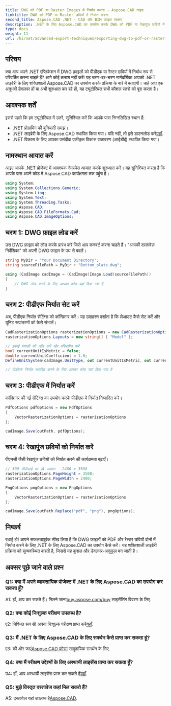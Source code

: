 ```yaml
---
title: DWG को PDF या Raster Images में निर्यात करना - Aspose.CAD गाइड
linktitle: DWG को PDF या Raster छवियों में निर्यात करना
second_title: Aspose.CAD .NET - CAD और BIM फ़ाइल स्वरूप
description: .NET के लिए Aspose.CAD का उपयोग करके DWG को PDF या रेखापुंज छवियों में निर्यात करने पर एक व्यापक मार्गदर्शिका देखें। चरणों, पूर्वापेक्षाओं को जानें और इस शक्तिशाली लाइब्रेरी से परिचित हों।
type: docs
weight: 11
url: /hi/net/advanced-export-techniques/exporting-dwg-to-pdf-or-raster-images/
---
```

## परिचय

क्या आप अपने .NET एप्लिकेशन में DWG फ़ाइलों को पीडीएफ या रैस्टर छवियों में निर्बाध रूप से परिवर्तित करना चाहते हैं? आगे कोई तलाश नहीं करें! यह चरण-दर-चरण मार्गदर्शिका आपको .NET लाइब्रेरी के लिए शक्तिशाली Aspose.CAD का उपयोग करके प्रक्रिया के बारे में बताएगी। चाहे आप एक अनुभवी डेवलपर हों या अभी शुरुआत कर रहे हों, यह ट्यूटोरियल सभी कौशल स्तरों को पूरा करता है।

## आवश्यक शर्तें

इससे पहले कि हम ट्यूटोरियल में उतरें, सुनिश्चित करें कि आपके पास निम्नलिखित स्थान हैं:

- .NET प्रोग्रामिंग की बुनियादी समझ।
-  .NET लाइब्रेरी के लिए Aspose.CAD स्थापित किया गया। यदि नहीं, तो इसे डाउनलोड करें[यहाँ](https://releases.aspose.com/cad/net/).
- .NET विकास के लिए आपका पसंदीदा एकीकृत विकास वातावरण (आईडीई) स्थापित किया गया।

## नामस्थान आयात करें

आइए आपके .NET प्रोजेक्ट में आवश्यक नेमस्पेस आयात करके शुरुआत करें। यह सुनिश्चित करता है कि आपके पास अपने कोड में Aspose.CAD कार्यक्षमता तक पहुंच है।

```csharp
using System;
using System.Collections.Generic;
using System.Linq;
using System.Text;
using System.Threading.Tasks;
using Aspose.CAD;
using Aspose.CAD.FileFormats.Cad;
using Aspose.CAD.ImageOptions;
```

## चरण 1: DWG फ़ाइल लोड करें

उस DWG फ़ाइल को लोड करके प्रारंभ करें जिसे आप कनवर्ट करना चाहते हैं। "आपकी दस्तावेज़ निर्देशिका" को अपनी DWG फ़ाइल के पथ से बदलें।

```csharp
string MyDir = "Your Document Directory";
string sourceFilePath = MyDir + "Bottom_plate.dwg";

using (CadImage cadImage = (CadImage)Image.Load(sourceFilePath))
{
    // DWG लोड करने के लिए आपका कोड यहां दिया गया है
}
```

## चरण 2: पीडीएफ निर्यात सेट करें

अब, पीडीएफ निर्यात सेटिंग्स को कॉन्फ़िगर करें। यह उदाहरण दर्शाता है कि लेआउट कैसे सेट करें और यूनिट रूपांतरणों को कैसे संभालें।

```csharp
CadRasterizationOptions rasterizationOptions = new CadRasterizationOptions();
rasterizationOptions.Layouts = new string[] { "Model" };

// इकाई प्रणाली की जाँच करें और परिभाषित करें
bool currentUnitIsMetric = false;
double currentUnitCoefficient = 1.0;
DefineUnitSystem(cadImage.UnitType, out currentUnitIsMetric, out currentUnitCoefficient);

// पीडीएफ निर्यात स्थापित करने के लिए आपका कोड यहां दिया गया है
```

## चरण 3: पीडीएफ में निर्यात करें

कॉन्फ़िगर की गई सेटिंग्स का उपयोग करके पीडीएफ में निर्यात निष्पादित करें।

```csharp
PdfOptions pdfOptions = new PdfOptions
{
    VectorRasterizationOptions = rasterizationOptions
};

cadImage.Save(outPath, pdfOptions);
```

## चरण 4: रेखापुंज छवियों को निर्यात करें

पीएनजी जैसी रेखापुंज छवियों को निर्यात करने की कार्यक्षमता बढ़ाएँ।

```csharp
// 300 डीपीआई पर ए4 आकार - 2480 x 3508
rasterizationOptions.PageHeight = 3508;
rasterizationOptions.PageWidth = 2480;

PngOptions pngOptions = new PngOptions
{
    VectorRasterizationOptions = rasterizationOptions
};

cadImage.Save(outPath.Replace("pdf", "png"), pngOptions);
```

## निष्कर्ष

बधाई हो! आपने सफलतापूर्वक सीख लिया है कि DWG फ़ाइलों को PDF और रैस्टर छवियों दोनों में निर्यात करने के लिए .NET के लिए Aspose.CAD का उपयोग कैसे करें। यह शक्तिशाली लाइब्रेरी प्रक्रिया को सुव्यवस्थित करती है, जिससे यह कुशल और डेवलपर-अनुकूल बन जाती है।

## अक्सर पूछे जाने वाले प्रश्न

### Q1: क्या मैं अपने व्यावसायिक प्रोजेक्ट में .NET के लिए Aspose.CAD का उपयोग कर सकता हूँ?

 A1: हाँ, आप कर सकते हैं। मिलने जाना[buy.aspose.com/buy](https://purchase.aspose.com/buy) लाइसेंसिंग विवरण के लिए.

### Q2: क्या कोई निःशुल्क परीक्षण उपलब्ध है?

 ए2: निश्चित रूप से! अपना निःशुल्क परीक्षण प्राप्त करें[यहाँ](https://releases.aspose.com/).

### Q3: मैं .NET के लिए Aspose.CAD के लिए समर्थन कैसे प्राप्त कर सकता हूं?

 ए3: की ओर जाएं[Aspose.CAD फोरम](https://forum.aspose.com/c/cad/19) सामुदायिक समर्थन के लिए.

### Q4: क्या मैं परीक्षण उद्देश्यों के लिए अस्थायी लाइसेंस प्राप्त कर सकता हूँ?

 उ4: हाँ, आप अस्थायी लाइसेंस प्राप्त कर सकते हैं[यहाँ](https://purchase.aspose.com/temporary-license/).

### Q5: मुझे विस्तृत दस्तावेज कहां मिल सकते हैं?

 A5: दस्तावेज़ यहां उपलब्ध है[Aspose.CAD](https://reference.aspose.com/cad/net/).